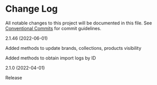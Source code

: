 # Change Log

All notable changes to this project will be documented in this file. See [Conventional Commits](https://www.conventionalcommits.org/en/v1.0.0/#specification) for commit guidelines.

2.1.46 (2022-06-01)

Added methods to update brands, collections, products visibility

Added methods to obtain import logs by ID


2.1.0 (2022-04-01)

Release
